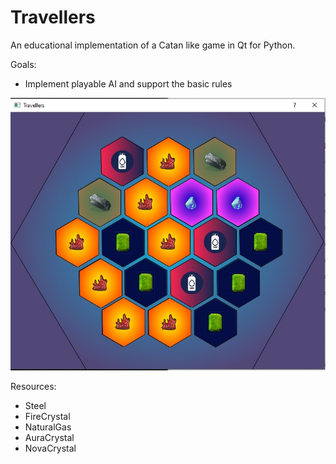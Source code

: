 # Travellers
An educational implementation of a Catan like game in Qt for Python. 

Goals:
- Implement playable AI and support the basic rules

![Demonstration of Board](/img/demo.jpg)

Resources:
- Steel
- FireCrystal
- NaturalGas
- AuraCrystal
- NovaCrystal
